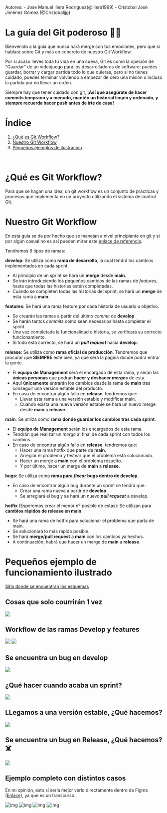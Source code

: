 Autores:
    - Jose Manuel Illera Rodríguez(@Illera1999)
    - Cristobal José Jiménez Gómez (@Cristobaljjg)

# La guía del Git poderoso 💪🏼

Bienvenido a la guía que nunca hará merge con tus emociones, pero que si hablará sobre Git y más en concreto de nuestro Git Workflow.

Por si acaso lleves toda tu vida en una cueva, Git es como la opeción de "Guardar" de un videojuego para los desarrolladores de software: puedes guardar, borrar y cargar partida todo lo que quieras, pero si no tienes cuidado, puedes terminar volviendo a empezar de cero una misión o incluso la partida por no llevar un orden.

Siempre hay que tener cuidado con git, **¡Así que asegúrate de hacer commits temprano y a menudo, mantén un historial limpio y ordenado, y siempre recuerda hacer push antes de irte de casa!**

# Índice
1. [¿Qué es Git Workflow?](#¿qué-es-git-workflow)
2. [Nuestro Git Workflow](#nuestro-git-workflow)
3. [Pequeños ejemplos de ilustración](#pequeños-ejemplo-de-funcionamiento-ilustrado)

<br>

# ¿Qué es Git Workflow?

Para que se hagan una idea, un git workflow es un conjunto de prácticas y procesos que implementa en un proyecto utilizando el sistema de control Git.

# Nuestro Git Workflow

En esta guía se da por hecho que se manejan a nivel principiante en git y si por algún casual no es así pueden mirar este [enlace de referencia](https://git-scm.com/docs).

Tendremos 6 tipos de ramas:

**develop**: Se utiliza como **rama de desarrollo**, la cual tendrá los cambios implementados en cada sprint.
* Al principio de un sprint se hará un **merge** desde **main**.
* Se irán introduciendo los pequeños cambios de las ramas de *features*, hasta que todas las historias estén completadas.
* Cuando se completen todas las historias del sprint, se hará un **merge** de esta rama a **main**.

**features**: Se hará una rama feature por cada historia de usuario u objetivo.
* Se crearán las ramas a partir del último *commit* de **develop**.
* Se harán tantos *commits* como sean necesarios hasta completar el sprint.
* Una vez completada la funcionalidad o historia, se verificará su correcto funcionamiento.
* Si todo está correcto, se hará un ***pull request*** hacia **develop**.

**release**: Se utiliza como **rama oficial de producción**. Tendremos que procurar que **SIEMPRE** esté bien, ya que será la página donde podrá entrar la gente.
* El **equipo de Management** será el encargado de esta rama, y serán las **únicas personas** que podrán **hacer y deshacer *merges*** de esta.
* Aquí **únicamente** entrarán los cambios desde la rama de **main** tras conseguir una versión estable del producto.
* En caso de encontrar algún fallo en **release**, tendremos que:
  * Llevar esta rama a una versión estable y modificar main.
  * Cuando exista una nueva versión estable se hará un nuevo merge desde **main** a **release**.

**main**: Se utiliza como **rama donde guardar los cambios tras cada sprint**.
* El **equipo de Management** serán los encargados de esta rama.
* Tendrán que realizar un *merge* al final de cada sprint con todos los cambios.
* En caso de encontrar algún fallo en **release**, tendremos que:
  * Hacer una rama hotfix que parte de **main**.
  * Arreglar el problema y testear que el problema está solucionado.
  * Hacer un merge a **main** con el problema resuelto.
  * Y por último, hacer un merge de **main** a **release**.

**bugs:** Se utiliza como **rama para *fixear* bugs dentro de develop**.  
* En caso de encontrar algún bug durante un sprint se tendrá que:
  * Crear una rama nueva a partir de **develop**.
  * Se arreglará el bug y se hará un nuevo **_pull request_** a develop.


**hotfix** (Esperemos crear el menor nº posible de estas): Se utilizan para **cambios rápidos de release en main**.
* Se hará una rama de hotfix para solucionar el problema que parta de main.
* Se solucionará lo más rápido posible.
* Se hará **merge/pull request** a **main** con los cambios ya hechos.
* A continuación, habrá que hacer un merge de **main** a **release**.



# Pequeños ejemplo de funcionamiento ilustrado
[Sitio donde se encuentran los esquemas](https://www.figma.com/file/3s2bq7QCris0rxbC4yHke9/GitFlow-Explaining?node-id=0%3A1&t=1Tb45vD5aazSZJzJ-1)
## Cosas que solo courrirán 1 vez
![](../assets/b1.png)

## Workflow de las ramas Develop y features
![](../assets/b2.png)
![](../assets/b3.png)
## Se encuentra un bug en develop
![](../assets/b4.png)
## ¿Qué hacer cuando acaba un sprint?
![](../assets/m1.png)
## LLegamos a una versión estable, ¿Qué hacemos?
![](../assets/m2.png)
## Se encuentra un bug en Release, ¿Qué hacemos? ☠️
![](../assets/m3.png)
## Ejemplo completo con distintos casos
En mi opinión, esto sí sería mejor verlo directamente dentro de Figma ([Enlace](https://www.figma.com/file/3s2bq7QCris0rxbC4yHke9/GitFlow-Explaining?node-id=0%3A1&t=1Tb45vD5aazSZJzJ-1)), ya que es un transcurso.

![img](../assets/sprint1.png)
![img](../assets/sprint2.png)
![img](../assets/sprint3.png)
![img](../assets/sprint_error.png)
